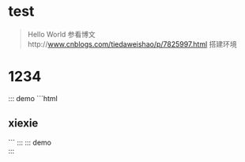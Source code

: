 # test
> Hello World
> 参看博文http://www.cnblogs.com/tiedaweishao/p/7825997.html 搭建环境



<div>
  <h1>1234</h1>
</div>
::: demo
```html
<h2>
  xiexie
</h2>  
```
:::
::: demo
  <div class="dome-alert demo-block">
  <!-- <w-alert type="success" :closable="false">不可关闭的 alert</w-alert>
  <w-alert type="info" close-text="知道了">自定义关闭的 alert</w-alert>
  <w-alert type="warning" @close="hello">设置了回调的 alert</w-alert> -->
  </div>
:::
